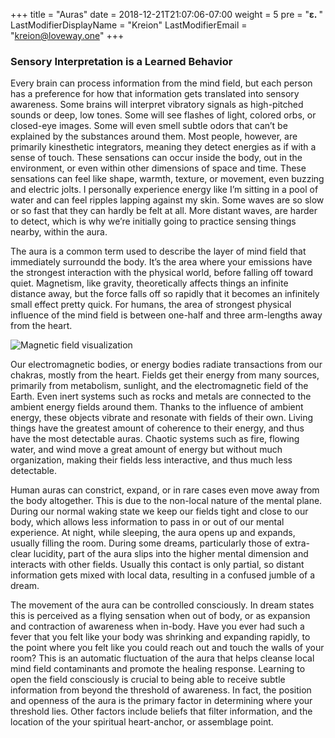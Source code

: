 +++
title = "Auras"
date =  2018-12-21T21:07:06-07:00
weight = 5
pre = "<b>ε. </b>"
LastModifierDisplayName = "Kreion"
LastModifierEmail = "<kreion@loveway.one>"
+++

### Sensory Interpretation is a Learned Behavior

Every brain can process information from the mind field, but each person has a preference for how that information gets translated into sensory awareness. Some brains will interpret vibratory signals as high-pitched sounds or deep, low tones. Some will see flashes of light, colored orbs, or closed-eye images. Some will even smell subtle odors that can’t be explained by the substances around them. Most people, however, are primarily kinesthetic integrators, meaning they detect energies as if with a sense of touch. These sensations can occur inside the body, out in the environment, or even within other dimensions of space and time. These sensations can feel like shape, warmth, texture, or movement, even buzzing and electric jolts. I personally experience energy like I’m sitting in a pool of water and can feel ripples lapping against my skin. Some waves are so slow or so fast that they can hardly be felt at all. More distant waves, are harder to detect, which is why we’re initially going to practice sensing things nearby, within the aura.

The aura is a common term used to describe the layer of mind field that immediately surroundd the body. It’s the area where your emissions have the strongest interaction with the physical world, before falling off toward quiet. Magnetism, like gravity, theoretically affects things an infinite distance away, but the force falls off so rapidly that it becomes an infinitely small effect pretty quick. For humans, the area of strongest physical influence of the mind field is between one-half and three arm-lengths away from the heart.

![Magnetic field visualization](/img/fieldVisualization.png)

Our electromagnetic bodies, or energy bodies radiate transactions from our chakras, mostly from the heart. Fields get their energy from many sources, primarily from metabolism, sunlight, and the electromagnetic field of the Earth. Even inert systems such as rocks and metals are connected to the ambient energy fields around them. Thanks to the influence of ambient energy, these objects vibrate and resonate with fields of their own. Living things have the greatest amount of coherence to their energy, and thus have the most detectable auras. Chaotic systems such as fire, flowing water, and wind move a great amount of energy but without much organization, making their fields less interactive, and thus much less detectable.

Human auras can constrict, expand, or in rare cases even move away from the body altogether. This is due to the non-local nature of the mental plane. During our normal waking state we keep our fields tight and close to our body, which allows less information to pass in or out of our mental experience. At night, while sleeping, the aura opens up and expands, usually filling the room. During some dreams, particularly those of extra-clear lucidity, part of the aura slips into the higher mental dimension and interacts with other fields. Usually this contact is only partial, so distant information gets mixed with local data, resulting in a confused jumble of a dream.

The movement of the aura can be controlled consciously. In dream states this is perceived as a flying sensation when out of body, or as expansion and contraction of awareness when in-body. Have you ever had such a fever that you felt like your body was shrinking and expanding rapidly, to the point where you felt like you could reach out and touch the walls of your room? This is an automatic fluctuation of the aura that helps cleanse local mind field contaminants and promote the healing response. Learning to open the field consciously is crucial to being able to receive subtle information from beyond the threshold of awareness. In fact, the position and openness of the aura is the primary factor in determining where your threshold lies. Other factors include beliefs that filter information, and the location of the your spiritual heart-anchor, or assemblage point.